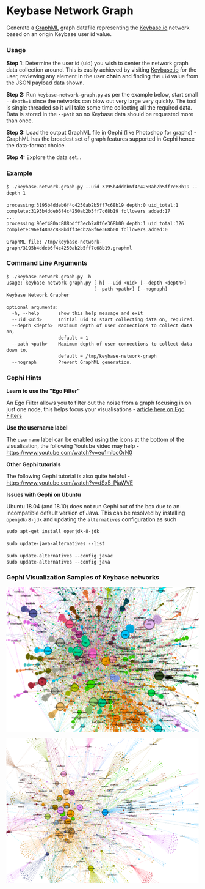 # Keybase Network Graph

Generate a [GraphML](http://graphml.graphdrawing.org/) graph datafile representing the [Keybase.io](https://keybase.io) 
network based on an origin Keybase user id value.

### Usage
**Step 1:** Determine the user id (uid) you wish to center the network graph data collection around.  This is easily 
achieved by visiting [Keybase.io](https://keybase.io) for the user, reviewing any element in the user **chain** and 
finding the `uid` value from the JSON payload data shown.

**Step 2:** Run `keybase-network-graph.py` as per the example below, start small `--depth=1` since the networks can 
blow out very large very quickly.  The tool is single threaded so it will take some time collecting all the required
data.  Data is stored in the `--path` so no Keybase data should be requested more than once. 

**Step 3:** Load the output GraphML file in Gephi (like Photoshop for graphs) - GraphML has the broadest set of 
graph features supported in Gephi hence the data-format choice.

**Step 4:** Explore the data set...


### Example
```commandline
$ ./keybase-network-graph.py --uid 3195b4ddeb6f4c4250ab2b5ff7c68b19 --depth 1

processing:3195b4ddeb6f4c4250ab2b5ff7c68b19 depth:0 uid_total:1
complete:3195b4ddeb6f4c4250ab2b5ff7c68b19 followers_added:17
...
processing:96ef480ac888bdff3ecb2a8f6e368b00 depth:1 uid_total:326
complete:96ef480ac888bdff3ecb2a8f6e368b00 followers_added:0

GraphML file: /tmp/keybase-network-graph/3195b4ddeb6f4c4250ab2b5ff7c68b19.graphml
```  

### Command Line Arguments
```commandline
$ ./keybase-network-graph.py -h
usage: keybase-network-graph.py [-h] --uid <uid> [--depth <depth>]
                                [--path <path>] [--nograph]
Keybase Network Grapher

optional arguments:
  -h, --help       show this help message and exit
  --uid <uid>      Initial uid to start collecting data on, required.
  --depth <depth>  Maximum depth of user connections to collect data on,
                   default = 1
  --path <path>    Maximum depth of user connections to collect data down to,
                   default = /tmp/keybase-network-graph
  --nograph        Prevent GraphML generation.
```

### Gephi Hints
**Learn to use the "Ego Filter"**

An Ego Filter allows you to filter out the noise from a graph focusing in on just one node, this helps focus your 
visualisations - [article here on Ego Filters](https://markhneedham.com/blog/2012/04/30/gephi-centring-a-graph-around-an-individual-node/)

**Use the username label**

The `username` label can be enabled using the icons at the bottom of the visualisation, the following Youtube video may
help - https://www.youtube.com/watch?v=eu1mibcOrN0

**Other Gephi tutorials**

The following Gephi tutorial is also quite helpful - https://www.youtube.com/watch?v=dSx5_PjaWVE

**Issues with Gephi on Ubuntu**

Ubuntu 18.04 (and 18.10) does not run Gephi out of the box due to an incompatible default version of Java.  This can be
resolved by installing `openjdk-8-jdk` and updating the `alternatives` configuration as such
```commandline
sudo apt-get install openjdk-8-jdk

sudo update-java-alternatives --list

sudo update-alternatives --config javac
sudo update-alternatives --config java
```

### Gephi Visualization Samples of Keybase networks
![screenshot_074349.png](assets/screenshot_074349.png)

![screenshot_075321.png](assets/screenshot_075321.png)

